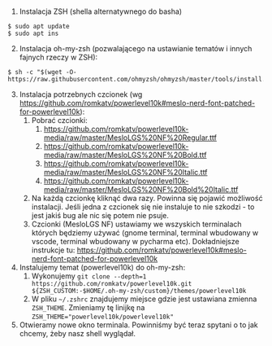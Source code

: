 #
1. Instalacja ZSH (shella alternatywnego do basha)
```
$ sudo apt update
$ sudo apt ins
```
2. Instalacja oh-my-zsh (pozwalającego na ustawianie tematów i innych fajnych rzeczy w ZSH):
```
$ sh -c "$(wget -O- https://raw.githubusercontent.com/ohmyzsh/ohmyzsh/master/tools/install.sh)"
```
3. Instalacja potrzebnych czcionek (wg https://github.com/romkatv/powerlevel10k#meslo-nerd-font-patched-for-powerlevel10k):
    1. Pobrać czcionki:
       1. https://github.com/romkatv/powerlevel10k-media/raw/master/MesloLGS%20NF%20Regular.ttf
       2. https://github.com/romkatv/powerlevel10k-media/raw/master/MesloLGS%20NF%20Bold.ttf
       3. https://github.com/romkatv/powerlevel10k-media/raw/master/MesloLGS%20NF%20Italic.ttf
       4. https://github.com/romkatv/powerlevel10k-media/raw/master/MesloLGS%20NF%20Bold%20Italic.ttf
    2. Na każdą czcionkę kliknąć dwa razy. Powinna się pojawić możliwość instalacji. Jeśli jedna z czcionek się nie instaluje to nie szkodzi - to jest jakiś bug ale nic się potem nie psuje.
    3. Czcionki (MesloLGS NF) ustawiamy we wszyskich terminalach których będziemy używać (gnome terminal, terminal wbudowany w vscode, terminal wbudowany w pycharma etc). Dokładniejsze instrukcje tu: https://github.com/romkatv/powerlevel10k#meslo-nerd-font-patched-for-powerlevel10k
4. Instalujemy temat (powerlevel10k) do oh-my-zsh:
   1. Wykonujemy `git clone --depth=1 https://github.com/romkatv/powerlevel10k.git ${ZSH_CUSTOM:-$HOME/.oh-my-zsh/custom}/themes/powerlevel10k`
   2. W pliku `~/.zshrc` znajdujemy miejsce gdzie jest ustawiana zmienna `ZSH_THEME`. Zmieniamy tę linijkę na `ZSH_THEME="powerlevel10k/powerlevel10k"`
5. Otwieramy nowe okno terminala. Powinniśmy być teraz spytani o to jak chcemy, żeby nasz shell wyglądał.
